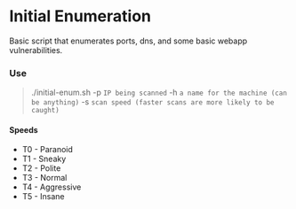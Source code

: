 # Initial Enumeration

Basic script that enumerates ports, dns, and some basic webapp vulnerabilities.

### Use

> ./initial-enum.sh -p `IP being scanned` -h `a name for the machine (can be anything)` -s `scan speed (faster scans are more likely to be caught)`


#### Speeds
* T0 - Paranoid
* T1 - Sneaky
* T2 - Polite
* T3 - Normal
* T4 - Aggressive
* T5 - Insane
